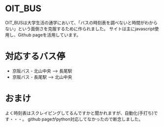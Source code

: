 # OIT_BUS
OIT_BUSは大学生活の通学において、「バスの時刻表を調べないと時間がわからない」という面倒さを克服するために作られました。
サイトは主にjavascript使用し、Github pageを活用しています。

# 対応するバス停
- 京阪バス - 北山中央 --> 長尾駅
- 京阪バス - 長尾駅 --> 北山中央

# おまけ
よく時刻表はスクレイピングしてるんですかと聞かれますが、自動化(手打ち)です・・・。
github pageがpython対応してなかったので断念しました。
